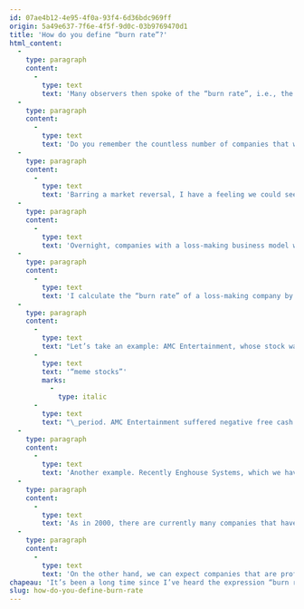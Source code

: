 ```yaml
---
id: 07ae4b12-4e95-4f0a-93f4-6d36bdc969ff
origin: 5a49e637-7f6e-4f5f-9d0c-03b9769470d1
title: 'How do you define “burn rate”?'
html_content:
  -
    type: paragraph
    content:
      -
        type: text
        text: 'Many observers then spoke of the “burn rate”, i.e., the lapse of time remaining for a company before it consumes all the liquidity it has left. A definition of the expression “burn rate” could be “life expectancy”. Over the past few weeks, I have noticed that the expression is becoming more and more topical.'
  -
    type: paragraph
    content:
      -
        type: text
        text: 'Do you remember the countless number of companies that went bankrupt in the early 2000s? Companies such as CDNow, Healtheon or Talk City?'
  -
    type: paragraph
    content:
      -
        type: text
        text: 'Barring a market reversal, I have a feeling we could see a similar phenomenon over the next few years. After the boom years in which capital was virtually unlimited and inexpensive, conditions suddenly changed in 2022 with sharp increases in interest rates and the collapse of stock markets. Debt has become expensive and lenders skittish, while investors are reluctant to buy new equity issues.'
  -
    type: paragraph
    content:
      -
        type: text
        text: 'Overnight, companies with a loss-making business model will now have to focus their efforts on generating cash flow and profitability, a drastic change after years of aiming for all-out revenue growth.'
  -
    type: paragraph
    content:
      -
        type: text
        text: 'I calculate the “burn rate” of a loss-making company by comparing its negative free cash flows for the past 12 months to its current net cash.'
  -
    type: paragraph
    content:
      -
        type: text
        text: "Let’s take an example: AMC Entertainment, whose stock was very popular in 2021 during the\_"
      -
        type: text
        text: '“meme stocks”'
        marks:
          -
            type: italic
      -
        type: text
        text: "\_period. AMC Entertainment suffered negative free cash flow of approximately $717 million over the past 12 months. On its balance sheet as of September 30, 2022, we see that the company had cash of $684.6 million while its bank debt totalled more than $5.3 billion, for a net debt of $4.64 billion. In this extreme case, the “burn rate” would be negative (- 6.5 years = – 4.64 G/717 M). Needless to say, this company is in a particularly precarious financial situation (which could explain the nearly 85% drop in its stock in 2022)."
  -
    type: paragraph
    content:
      -
        type: text
        text: 'Another example. Recently Enghouse Systems, which we have in our managed portfolios, announced that it intended to acquire the American company Qumu for US$18 million in cash. This company, whose stock is listed on the stock exchange (“QUMU”), offers cloud-based video solutions to businesses. The stock was worth more than $10 a share in March 2021 but the price offered by Enghouse is US$0.90. Why such a rout? Simply because Qumu is in deficit. I calculate that its burn rate is less than 6 months ($6M net cash / free cash flow of -$12.5M over the last 12 months). Qumu’s leaders opted to be bought out rather than take the risk of not having access to capital in the months to come.'
  -
    type: paragraph
    content:
      -
        type: text
        text: 'As in 2000, there are currently many companies that have made the jump to the stock market in recent years and are still losing a lot of money. If you own some of them, I suggest you calculate their “burn rate” to measure the risk that they will not make it through what is shaping up to be a long period during which access to capital will be restricted.'
  -
    type: paragraph
    content:
      -
        type: text
        text: 'On the other hand, we can expect companies that are profitable and in good financial health to finally experience their day in the sun It will be a just swing of the pendulum.'
chapeau: 'It’s been a long time since I’ve heard the expression “burn rate”. I believe the last time was in the early 2000s when tech stocks crashed on the stock market. Hundreds of tech companies had jumped onto the stock market during the booming tech bubble years of the late 1990s. Most of them were losing a lot of money and, with the bursting of the tech bubble, suddenly no longer had easy access to investor capital.'
slug: how-do-you-define-burn-rate
---
```

